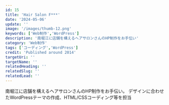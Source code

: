 ```yaml
---
id: 15
title: 'Hair Salon F***'
date: '2024-05-06'
update: ''
image: '/images/thumb-12.png'
keywords: ['Web制作','WordPress']
description: '南堀江に店舗を構えるヘアサロンさんのHP制作をお手伝い'
category: 'Web制作'
tags: ['コーディング','WordPress']
credit: 'Published around 2014'
targetUri: ''
targetName: ''
relatedHeading: ''
relatedSlug: ''
relatedLead: ''
---
```

南堀江に店舗を構えるヘアサロンさんのHP制作をお手伝い。
デザインに合わせたWordPressテーマの作成、HTML/CSSコーディング等を担当